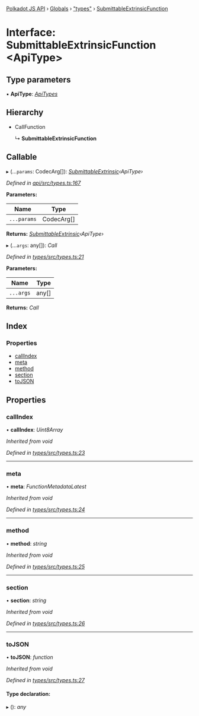 [Polkadot JS API](../README.md) › [Globals](../globals.md) › ["types"](../modules/_types_.md) › [SubmittableExtrinsicFunction](_types_.submittableextrinsicfunction.md)

# Interface: SubmittableExtrinsicFunction <**ApiType**>

## Type parameters

▪ **ApiType**: *[ApiTypes](../modules/_types_.md#apitypes)*

## Hierarchy

* CallFunction

  ↳ **SubmittableExtrinsicFunction**

## Callable

▸ (...`params`: CodecArg[]): *[SubmittableExtrinsic](_submittable_types_.submittableextrinsic.md)‹ApiType›*

*Defined in [api/src/types.ts:167](https://github.com/polkadot-js/api/blob/9c337422a5/packages/api/src/types.ts#L167)*

**Parameters:**

Name | Type |
------ | ------ |
`...params` | CodecArg[] |

**Returns:** *[SubmittableExtrinsic](_submittable_types_.submittableextrinsic.md)‹ApiType›*

▸ (...`args`: any[]): *Call*

*Defined in [types/src/types.ts:21](https://github.com/polkadot-js/api/blob/9c337422a5/packages/types/src/types.ts#L21)*

**Parameters:**

Name | Type |
------ | ------ |
`...args` | any[] |

**Returns:** *Call*

## Index

### Properties

* [callIndex](_types_.submittableextrinsicfunction.md#callindex)
* [meta](_types_.submittableextrinsicfunction.md#meta)
* [method](_types_.submittableextrinsicfunction.md#method)
* [section](_types_.submittableextrinsicfunction.md#section)
* [toJSON](_types_.submittableextrinsicfunction.md#tojson)

## Properties

###  callIndex

• **callIndex**: *Uint8Array*

*Inherited from void*

*Defined in [types/src/types.ts:23](https://github.com/polkadot-js/api/blob/9c337422a5/packages/types/src/types.ts#L23)*

___

###  meta

• **meta**: *FunctionMetadataLatest*

*Inherited from void*

*Defined in [types/src/types.ts:24](https://github.com/polkadot-js/api/blob/9c337422a5/packages/types/src/types.ts#L24)*

___

###  method

• **method**: *string*

*Inherited from void*

*Defined in [types/src/types.ts:25](https://github.com/polkadot-js/api/blob/9c337422a5/packages/types/src/types.ts#L25)*

___

###  section

• **section**: *string*

*Inherited from void*

*Defined in [types/src/types.ts:26](https://github.com/polkadot-js/api/blob/9c337422a5/packages/types/src/types.ts#L26)*

___

###  toJSON

• **toJSON**: *function*

*Inherited from void*

*Defined in [types/src/types.ts:27](https://github.com/polkadot-js/api/blob/9c337422a5/packages/types/src/types.ts#L27)*

#### Type declaration:

▸ (): *any*
